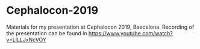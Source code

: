 # Cephalocon-2019

Materials for my presentation at Cephalocon 2019, Baecelona. Recording of the presentation can be found in https://www.youtube.com/watch?v=LlLLJxNcVOY
